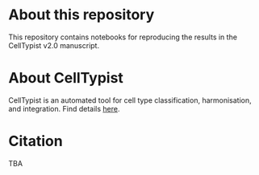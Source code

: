 # About this repository
This repository contains notebooks for reproducing the results in the CellTypist v2.0 manuscript.
# About CellTypist
CellTypist is an automated tool for cell type classification, harmonisation, and integration. Find details [here](https://github.com/Teichlab/celltypist).
# Citation
TBA
